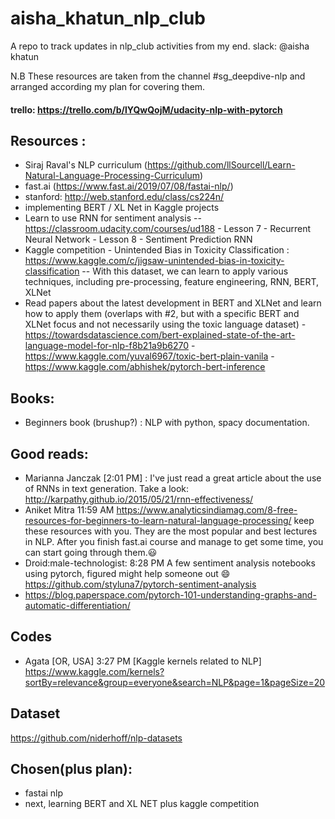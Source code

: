 # aisha_khatun_nlp_club
A repo to track updates in nlp_club activities from my end. slack: @aisha khatun

N.B These resources are taken from the channel #sg_deepdive-nlp and arranged according my plan for covering them.

#### trello: https://trello.com/b/lYQwQojM/udacity-nlp-with-pytorch

## Resources :
- Siraj Raval's NLP curriculum (https://github.com/llSourcell/Learn-Natural-Language-Processing-Curriculum)
- fast.ai (https://www.fast.ai/2019/07/08/fastai-nlp/)
- stanford: http://web.stanford.edu/class/cs224n/
- implementing BERT / XL Net in Kaggle projects
- Learn to use RNN for sentiment analysis -- https://classroom.udacity.com/courses/ud188
       - Lesson 7 - Recurrent Neural Network
       - Lesson 8 - Sentiment Prediction RNN
- Kaggle competition - Unintended Bias in Toxicity Classification : https://www.kaggle.com/c/jigsaw-unintended-bias-in-toxicity-classification -- With this dataset, we can learn to apply various techniques, including pre-processing, feature engineering, RNN, BERT, XLNet 
- Read papers about the latest development in BERT and XLNet and learn how to apply them (overlaps with #2, but with a specific BERT and XLNet focus and not necessarily using the toxic language dataset)
       - https://towardsdatascience.com/bert-explained-state-of-the-art-language-model-for-nlp-f8b21a9b6270
       - https://www.kaggle.com/yuval6967/toxic-bert-plain-vanila
       - https://www.kaggle.com/abhishek/pytorch-bert-inference

## Books:
- Beginners book (brushup?) : NLP with python, spacy documentation.

## Good reads:
- Marianna Janczak [2:01 PM] : I've just read a great article about the use of RNNs in text generation. Take a look: http://karpathy.github.io/2015/05/21/rnn-effectiveness/
- Aniket Mitra 11:59 AM https://www.analyticsindiamag.com/8-free-resources-for-beginners-to-learn-natural-language-processing/   keep these resources with you. They are the most popular and best lectures in NLP. After you finish fast.ai course and manage to get some time, you can start going through them.:smiley:
- Droid:male-technologist: 8:28 PM
A few sentiment analysis notebooks using pytorch, figured might help someone out :smile:
https://github.com/styluna7/pytorch-sentiment-analysis
- https://blog.paperspace.com/pytorch-101-understanding-graphs-and-automatic-differentiation/

## Codes
- Agata [OR, USA] 3:27 PM
[Kaggle kernels related to NLP] https://www.kaggle.com/kernels?sortBy=relevance&group=everyone&search=NLP&page=1&pageSize=20

## Dataset
https://github.com/niderhoff/nlp-datasets

## Chosen(plus plan):
- fastai nlp
- next, learning BERT and XL NET plus kaggle competition
